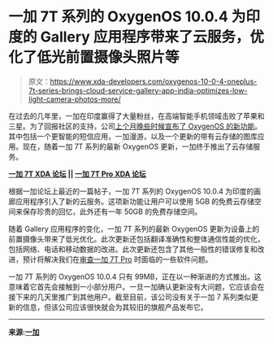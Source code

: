 # 一加 7T 系列的 OxygenOS 10.0.4 为印度的 Gallery 应用程序带来了云服务，优化了低光前置摄像头照片等

> 原文：<https://www.xda-developers.com/oxygenos-10-0-4-oneplus-7t-series-brings-cloud-service-gallery-app-india-optimizes-low-light-camera-photos-more/>

在过去的几年里，一加在印度赢得了大量粉丝，在高端智能手机领域击败了苹果和三星。为了回报社区的支持，公司[上个月晚些时候宣布了 OxygenOS 的新功能](https://www.xda-developers.com/oneplus-announces-india-specific-features-oxygenos/)。其中包括一个更智能的短信应用，一加漫游，以及一个更新的带有云存储的图库应用。现在，随着一加 7T 系列的最新 OxygenOS 更新，一加终于推出了云存储服务。

**[一加 7T XDA 论坛](https://forum.xda-developers.com/oneplus-7t) || [一加 7T Pro XDA 论坛](https://forum.xda-developers.com/7t-pro)**

根据一加论坛上最近的一篇帖子，一加 7T 系列的 OxygenOS 10.0.4 为印度的画廊应用程序引入了新的云服务。这项新功能让用户可以使用 5GB 的免费云存储空间来保存珍贵的回忆，此外还有一年 50GB 的免费存储空间。

随着 Gallery 应用程序的变化，一加 7T 系列的最新 OxygenOS 更新为设备上的前置摄像头带来了低光优化。此次更新还包括翻译准确性和整体通信性能的优化，包括网络、电话和移动数据的改进。此次更新还包含了其他一般性的错误修复和改进，预计将解决我们在[审查一加 7T Pro](https://www.xda-developers.com/oneplus-7t-pro-xda-review/) 时面临的一些软件问题。

一加 7T 系列的 OxygenOS 10.0.4 只有 99MB，正在以一种渐进的方式推出。这意味着它首先会接触到一小部分用户。一旦一加确认更新没有大问题，它应该会在接下来的几天里推广到其他用户。截至目前，该公司没有关于一加 7 系列类似更新的信息，但该公司应该很快就会为其较旧的旗舰产品发布它。

* * *

**来源:[一加](https://forums.oneplus.com/threads/oxygenos-10-0-4-for-the-oneplus-7t-and-oneplus-7t-pro.1121343/)**